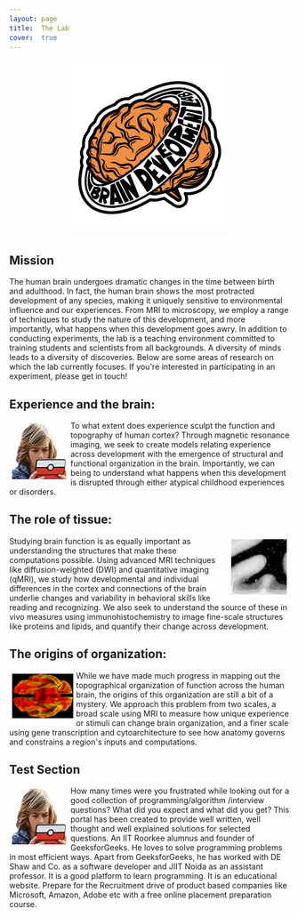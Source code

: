 ```yaml
---
layout: page
title:  The Lab
cover:  true 
---
```


<div>
	<img class="logo2" src="/assets/img/logo.png" alt="lab logo orange brain with orbiting lab name" width="300" height="300"/>
</div>

## Mission

<p>
	The human brain undergoes dramatic changes in the time between birth and adulthood.
	In fact, the human brain shows the most protracted development of any species, making
	it uniquely sensitive to environmental influence and our experiences. From MRI to
	microscopy, we employ a range of techniques to study the nature of this development,
	and more importantly, what happens when this development goes awry. In addition to
	conducting experiments, the lab is a teaching environment committed to training
	students and scientists from all backgrounds. A diversity of minds leads to a
	diversity of discoveries. Below are some areas of research on which the lab
	currently focuses. If you're interested in participating in an experiment, please get
	in touch!
</p>

## Experience and the brain:

<div>
	<img class="nintendo" src="/assets/img/nintendo.png" alt="boy playing nintendo" width="100" height="100"/>
</div>

<p>
	To what extent does experience sculpt the function and topography of human cortex?
	Through magnetic resonance imaging, we seek to create models relating experience
	across development with the emergence of structural and functional organization in
	the brain. Importantly, we can being to understand what happens when this development
	is disrupted through either atypical childhood experiences or disorders. 
</p>

## The role of tissue:

<div>
	<img class="fusiform" src="/assets/img/fusiform.png" alt="microscop slide of brain tissue gyrus" width="100" height="100"/>
</div>

<p>
	Studying brain function is as equally important as understanding the structures that
	make these computations possible. Using advanced MRI techniques like
	diffusion-weighted (DWI) and quantitative imaging (qMRI), we study how developmental
	and individual differences in the cortex and connections of the brain underlie
	changes and variability in behavioral skills like reading and recognizing. We also
	seek to understand the source of these in vivo measures using immunohistochemistry to
	image fine-scale structures like proteins and lipids, and quantify their change
	across development.
</p>

## The origins of organization:

<div>
	<img class="ventral" src="/assets/img/ventral.png" alt="ventral view of a brain surface" width="110" height="80"/>
</div>

<p>
	While we have made much progress in mapping out the topographical organization of
	function across the human brain, the origins of this organization are still a bit of
	a mystery. We approach this problem from two scales, a broad scale using MRI to
	measure how unique experience or stimuli can change brain organization, and a finer
	scale using gene transcription and cytoarchitecture to see how anatomy governs and
	constrains a region's inputs and computations.
</p>

## Test Section

<div>
	<img class="nintendo" src="/assets/img/nintendo.png" alt="boy playing nintendo" width="100" height="100"/>
</div>

<p>
	How many times were you frustrated while looking
	out for a good collection of programming/algorithm
	/interview questions? What did you expect and what
	did you get? This portal has been created to
	provide well written, well thought and well
	explained solutions for selected questions.
	An IIT Roorkee alumnus and founder of GeeksforGeeks.
	He loves to solve programming problems in most
	efficient ways. Apart from GeeksforGeeks, he has
	worked with DE Shaw and Co. as a software developer
	and JIIT Noida as an assistant professor. It is a
	good platform to learn programming. It is an
	educational website. Prepare for the Recruitment
	drive of product based companies like Microsoft,
	Amazon, Adobe etc with a free online placement
	preparation course.
</p>

<!--author-->

<style type="text/css">
  .row {
    display: flex;
  }

  .column {
    flex: 50%;    
  }

  img.lab-logo {
    display: block;
    margin-left: auto;
    margin-right: auto;
    padding: 10px;
  }
  
  img.logo2 {
    display: block;
    margin-left: auto;
    margin-right: auto;
    padding: 10px;
  }
  
  h1 {
  	color: orange;
  }
  
  img.nintendo {
  	float: left;
  	margin: 5px;
  }
  
  img.fusiform {
    float: right;
    margin: 5px;
  }
  
  img.ventral {
    float: left;
    margin: 5px;
  }
  
</style>

